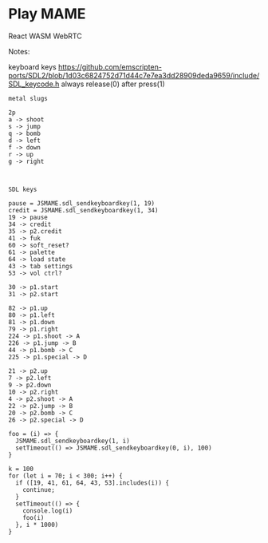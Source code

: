 # Play MAME

React
WASM
WebRTC


Notes:

keyboard keys https://github.com/emscripten-ports/SDL2/blob/1d03c6824752d71d44c7e7ea3dd28909deda9659/include/SDL_keycode.h
always release(0) after press(1)

```
metal slugs

2p
a -> shoot
s -> jump
q -> bomb
d -> left
f -> down
r -> up
g -> right



SDL keys

pause = JSMAME.sdl_sendkeyboardkey(1, 19)
credit = JSMAME.sdl_sendkeyboardkey(1, 34)
19 -> pause
34 -> credit
35 -> p2.credit
41 -> fuk
60 -> soft_reset?
61 -> palette
64 -> load state
43 -> tab settings
53 -> vol ctrl?

30 -> p1.start
31 -> p2.start

82 -> p1.up
80 -> p1.left
81 -> p1.down
79 -> p1.right
224 -> p1.shoot -> A
226 -> p1.jump -> B
44 -> p1.bomb -> C
225 -> p1.special -> D

21 -> p2.up
7 -> p2.left
9 -> p2.down
10 -> p2.right
4 -> p2.shoot -> A
22 -> p2.jump -> B
20 -> p2.bomb -> C
26 -> p2.special -> D

foo = (i) => {
  JSMAME.sdl_sendkeyboardkey(1, i)
  setTimeout(() => JSMAME.sdl_sendkeyboardkey(0, i), 100)
}

k = 100
for (let i = 70; i < 300; i++) {
  if ([19, 41, 61, 64, 43, 53].includes(i)) {
    continue;
  }
  setTimeout(() => {
    console.log(i)
    foo(i)
  }, i * 1000)
}
```
